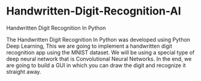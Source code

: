 # Handwritten-Digit-Recognition-AI
Handwritten Digit Recognition In Python


The Handwritten Digit Recognition In Python was developed using Python Deep Learning, This we are going to implement a handwritten digit recognition app using the MNIST dataset. We will be using a special type of deep neural network that is Convolutional Neural Networks. In the end, we are going to build a GUI in which you can draw the digit and recognize it straight away.

